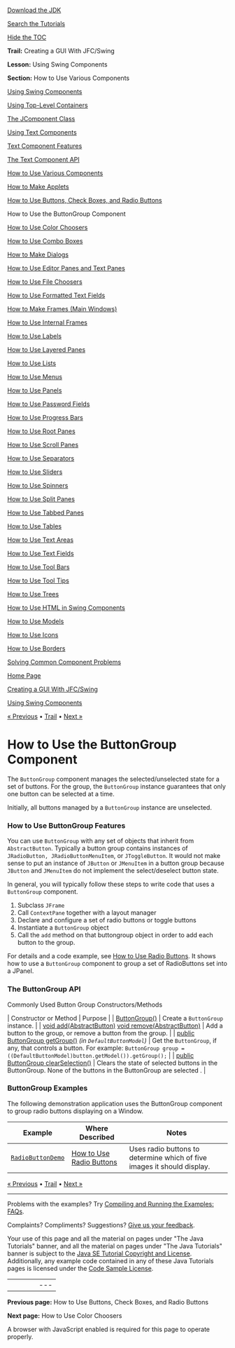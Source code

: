 [Download
the JDK](http://java.sun.com/javase/6/download.jsp)
  
[Search the
Tutorials](../../search.html)
  
[Hide the TOC](javascript:toggleLeft())

**Trail:** Creating a GUI With JFC/Swing
  
**Lesson:** Using Swing Components
  
**Section:** How to Use Various Components

[Using Swing Components](index.html)

[Using Top-Level Containers](toplevel.html)

[The JComponent Class](jcomponent.html)

[Using Text Components](text.html)

[Text Component Features](generaltext.html)

[The Text Component API](textapi.html)

[How to Use Various Components](componentlist.html)

[How to Make Applets](applet.html)

[How to Use Buttons, Check Boxes, and Radio Buttons](button.html)

How to Use the ButtonGroup Component

[How to Use Color Choosers](colorchooser.html)

[How to Use Combo Boxes](combobox.html)

[How to Make Dialogs](dialog.html)

[How to Use Editor Panes and Text Panes](editorpane.html)

[How to Use File Choosers](filechooser.html)

[How to Use Formatted Text Fields](formattedtextfield.html)

[How to Make Frames (Main Windows)](frame.html)

[How to Use Internal Frames](internalframe.html)

[How to Use Labels](label.html)

[How to Use Layered Panes](layeredpane.html)

[How to Use Lists](list.html)

[How to Use Menus](menu.html)

[How to Use Panels](panel.html)

[How to Use Password Fields](passwordfield.html)

[How to Use Progress Bars](progress.html)

[How to Use Root Panes](rootpane.html)

[How to Use Scroll Panes](scrollpane.html)

[How to Use Separators](separator.html)

[How to Use Sliders](slider.html)

[How to Use Spinners](spinner.html)

[How to Use Split Panes](splitpane.html)

[How to Use Tabbed Panes](tabbedpane.html)

[How to Use Tables](table.html)

[How to Use Text Areas](textarea.html)

[How to Use Text Fields](textfield.html)

[How to Use Tool Bars](toolbar.html)

[How to Use Tool Tips](tooltip.html)

[How to Use Trees](tree.html)

[How to Use HTML in Swing Components](html.html)

[How to Use Models](model.html)

[How to Use Icons](icon.html)

[How to Use Borders](border.html)

[Solving Common Component Problems](problems.html)

[Home Page](../../index.html)
>
[Creating a GUI With JFC/Swing](../index.html)
>
[Using Swing Components](index.html)

[« Previous](button.html) • [Trail](../TOC.html) • [Next »](colorchooser.html)

# How to Use the ButtonGroup Component

The `ButtonGroup` component manages the selected/unselected state for a set of buttons. For the group, the `ButtonGroup` instance guarantees that only one button can be selected at a time.

Initially, all buttons managed by a `ButtonGroup` instance are unselected.

### How to Use ButtonGroup Features

You can use `ButtonGroup` with any set of objects that inherit from `AbstractButton`. Typically a button group contains instances of `JRadioButton, JRadioButtonMenuItem`, or `JToggleButton`. It would not make sense to put an instance of `JButton` or `JMenuItem` in a button group because `JButton` and `JMenuItem` do not implement the select/deselect button state.

In general, you will typically follow these steps to write code that uses a `ButtonGroup` component.

1. Subclass `JFrame`
2. Call `ContextPane` together with a layout manager
3. Declare and configure a set of radio buttons or toggle buttons
4. Instantiate a `ButtonGroup` object
5. Call the `add` method on that buttongroup object in order to add each button to the group.

For details and a code example, see
[How to Use Radio Buttons](button.html#radiobutton).
It shows how to use a `ButtonGroup` component to group a
set of RadioButtons set into a JPanel.

### The ButtonGroup API

Commonly Used Button Group Constructors/Methods

| Constructor or Method | Purpose |
| [ButtonGroup()](http://download.oracle.com/javase/7/docs/api/javax/swing/ButtonGroup.html#ButtonGroup()) | Create a `ButtonGroup` instance. |
| [void add(AbstractButton)](http://download.oracle.com/javase/7/docs/api/javax/swing/ButtonGroup.html#add(javax.swing.AbstractButton))   [void remove(AbstractButton)](http://download.oracle.com/javase/7/docs/api/javax/swing/ButtonGroup.html#remove(javax.swing.AbstractButton)) | Add a button to the group, or remove a button from the group. |
| [public ButtonGroup getGroup()](http://download.oracle.com/javase/7/docs/api/javax/swing/DefaultButtonModel.html#getGroup())   *(in `DefaultButtonModel`)* | Get the `ButtonGroup`, if any, that controls a button. For example:   `ButtonGroup group = ((DefaultButtonModel)button.getModel()).getGroup();` |
| [public ButtonGroup clearSelection()](http://download.oracle.com/javase/7/docs/api/javax/swing/ButtonGroup.html#ButtonGroup()) | Clears the state of selected buttons in the ButtonGroup. None of the buttons in the ButtonGroup are selected . |

### ButtonGroup Examples

The following demonstration application uses the ButtonGroup component to group radio buttons displaying on a Window.

| Example | Where Described | Notes |
| --- | --- | --- |
| [`RadioButtonDemo`](../examples/components/index.html#RadioButtonDemo) | [How to Use Radio Buttons](button.html#radiobutton) | Uses radio buttons to determine which of five images it should display. |

[« Previous](button.html)
•
[Trail](../TOC.html)
•
[Next »](colorchooser.html)

---

Problems with the examples? Try [Compiling and Running
the Examples: FAQs](../../information/run-examples.html).
  
Complaints? Compliments? Suggestions? [Give
us your feedback](http://download.oracle.com/javase/feedback.html).

Your use of this page and all the material on pages under "The Java Tutorials" banner,
and all the material on pages under "The Java Tutorials" banner is subject to the [Java SE Tutorial Copyright
and License](../../information/license.html).
Additionally, any example code contained in any of these Java
Tutorials pages is licensed under the
[Code
Sample License](http://developers.sun.com/license/berkeley_license.html).

|  |  |  |  |  |
| --- | --- | --- | --- | --- |
| |  |  | | --- | --- | | duke image | Oracle logo | | [About Oracle](http://www.oracle.com/us/corporate/index.html) | [Oracle Technology Network](http://www.oracle.com/technology/index.html) | [Terms of Service](https://www.samplecode.oracle.com/servlets/CompulsoryClickThrough?type=TermsOfService) | Copyright © 1995, 2011 Oracle and/or its affiliates. All rights reserved. |

**Previous page:** How to Use Buttons, Check Boxes, and Radio Buttons
  
**Next page:** How to Use Color Choosers




A browser with JavaScript enabled is required for this page to operate properly.
